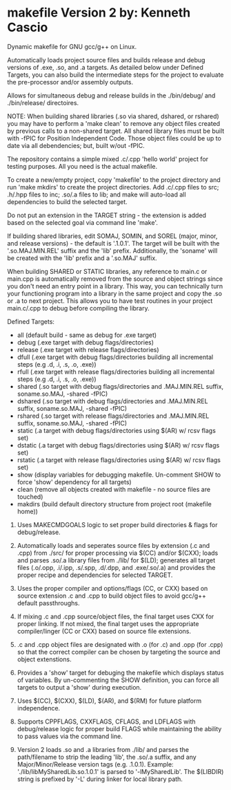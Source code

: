 makefile Version 2
by: Kenneth Cascio
===================

Dynamic makefile for GNU gcc/g++ on Linux.

Automatically loads project source files and builds release and debug versions of .exe, .so, and .a targets.  As detailed below under Defined Targets, you can also build the intermediate steps for the project to evaluate the pre-processor and/or assembly outputs.

Allows for simultaneous debug and release builds in the ./bin/debug/ and ./bin/release/ directoires.

NOTE:  When building shared libraries (.so via shared, dshared, or rshared) you may have to perform a 'make clean' to remove any object files created by previous calls to a non-shared target.  All shared library files must be built with -fPIC for Position Independent Code.  Those object files could be up to date via all debendencies; but, built w/out -fPIC.

The repository contains a simple mixed .c/.cpp 'hello world' project for testing purposes.  All you need is the actual makefile.

To create a new/empty project, copy 'makefile' to the project directory and run 'make mkdirs' to create the project directories.  Add .c/.cpp files to src; .h/.hpp files to inc; .so/.a files to lib; and make will auto-load all dependencies to build the selected target.

Do not put an extension in the TARGET string - the extension is added based on the selected goal via command line 'make'.

If building shared libraries, edit SOMAJ, SOMIN, and SOREL (major, minor, and release versions) - the default is '.1.0.1'.  The target will be built with the '.so.MAJ.MIN.REL' suffix and the 'lib' prefix.  Additionally, the 'soname' will be created with the 'lib' prefix and a '.so.MAJ' suffix.

When building SHARED or STATIC libraries, any reference to main.c or main.cpp is automatically removed from the source and object strings since you don't need an entry point in a library.  This way, you can technically turn your functioning program into a library in the same project and copy the .so or .a to next project.  This allows you to have test routines in your project main.c/.cpp to debug before compiling the library.

Defined Targets:
* all (default build - same as debug for .exe target)
* debug (.exe target with debug flags/directories)
* release (.exe target with release flags/directories)
* dfull (.exe target with debug flags/directories building all incremental steps (e.g .d, .i, .s, .o, .exe))
* rfull (.exe target with release flags/directories building all incremental steps (e.g .d, .i, .s, .o, .exe))
* shared (.so target with debug flags/directories and .MAJ.MIN.REL suffix, soname.so.MAJ, -shared -fPIC)
* dshared (.so target with debug flags/directories and .MAJ.MIN.REL suffix, soname.so.MAJ, -shared -fPIC)
* rshared (.so target with release flags/directories and .MAJ.MIN.REL suffix, soname.so.MAJ, -shared -fPIC)
* static (.a target with debug flags/directories using $(AR) w/ rcsv flags set)
* dstatic (.a target with debug flags/directories using $(AR) w/ rcsv flags set)
* rstatic (.a target with release flags/directories using $(AR) w/ rcsv flags set)
* show (display variables for debugging makefile. Un-comment SHOW to force 'show' dependency for all targets)
* clean (remove all objects created with makefile - no source files are touched)
* makdirs (build default directory structure from project root (makefile home))

1. Uses MAKECMDGOALS logic to set proper build directories & flags for debug/release.

2. Automatically loads and seperates source files by extension (.c and .cpp) from ./src/ for proper processing via $(CC) and/or $(CXX); loads and parses .so/.a library files from ./lib/ for $(LD); generates all target files (.o/.opp, .i/.ipp, .s/.spp, .d/.dpp, and .exe/.so/.a) and provides the proper recipe and dependencies for selected TARGET.

3. Uses the proper compiler and options/flags (CC, or CXX) based on source extension .c and .cpp to build object files to avoid gcc/g++ default passthroughs.

4. If mixing .c and .cpp source/object files, the final target uses CXX for proper linking.  If not mixed, the final target uses the appropriate compiler/linger (CC or CXX) based on source file extensions.

5. .c and .cpp object files are designated with .o (for .c) and .opp (for .cpp) so that the correct compiler can be chosen by targeting the source and object extenstions.

6. Provides a 'show' target for debuging the makefile which displays status of variables.  By un-commenting the SHOW definition, you can force all targets to output a 'show' during execution.

7. Uses $(CC), $(CXX), $(LD), $(AR), and $(RM) for future platform independence.

8. Supports CPPFLAGS, CXXFLAGS, CFLAGS, and LDFLAGS with debug/release logic for proper build FLAGS while maintaining the ability to pass values via the command line.

9. Version 2 loads .so and .a libraries from ./lib/ and parses the path/filename to strip the leading 'lib', the .so/.a suffix, and any Major/Minor/Release version tags (e.g. .1.0.1).  Example:  './lib/libMySharedLib.so.1.0.1' is parsed to '-lMySharedLib'.  The $(LIBDIR) string is prefixed by '-L' during linker for local library path.
